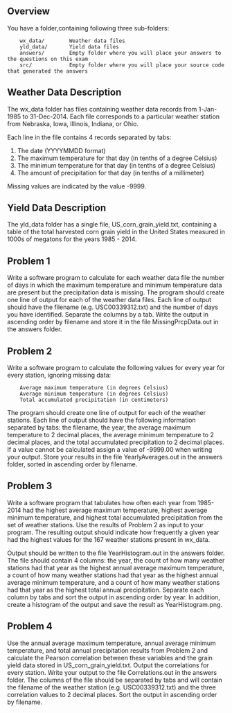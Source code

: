 Overview
--------
You have a folder,containing following three sub-folders:

        wx_data/        Weather data files
        yld_data/       Yield data files
        answers/        Empty folder where you will place your answers to the questions on this exam
        src/            Empty folder where you will place your source code that generated the answers
        

Weather Data Description
------------------------
The wx_data folder has files containing weather data records from 1-Jan-1985 to 31-Dec-2014. Each file corresponds to a particular weather station from Nebraska, Iowa, Illinois, Indiana, or Ohio. 

Each line in the file contains 4 records separated by tabs: 

1. The date (YYYYMMDD format)
2. The maximum temperature for that day (in tenths of a degree Celsius)
3. The minimum temperature for that day (in tenths of a degree Celsius)
4. The amount of precipitation for that day (in tenths of a millimeter)

Missing values are indicated by the value -9999.

Yield Data Description
----------------------
The yld_data folder has a single file, US_corn_grain_yield.txt, containing a table of the total harvested corn grain yield in the United States measured in 1000s of megatons for the years 1985 - 2014.

Problem 1
---------
Write a software program to calculate for each weather data file the number of days in which the maximum temperature and minimum temperature data are present but the precipitation data is missing. The program should create one line of output for each of the weather data files. Each line of output should have the filename (e.g. USC00339312.txt) and the number of days you have identified. Separate the columns by a tab. Write the output in ascending order by filename and store it in the file MissingPrcpData.out in the answers folder.


Problem 2
---------
Write a software program to calculate the following values for every year for every station, ignoring missing data:

        Average maximum temperature (in degrees Celsius)
        Average minimum temperature (in degrees Celsius)
        Total accumulated precipitation (in centimeters)

The program should create one line of output for each of the weather stations. Each line of output should have the following information separated by tabs: the filename, the year, the average maximum temperature to 2 decimal places, the average minimum temperature to 2 decimal places, and the total accumulated precipitation to 2 decimal places. If a value cannot be calculated assign a value of -9999.00 when writing your output.  Store your results in the file YearlyAverages.out in the answers folder, sorted in ascending order by filename.

Problem 3
---------
Write a software program that tabulates how often each year from 1985-2014 had the highest average maximum temperature, highest average minimum temperature, and highest total accumulated precipitation from the set of weather stations. Use the results of Problem 2 as input to your program. The resulting output should indicate how frequently a given year had the highest values for the 167 weather stations present in wx_data.

Output should be written to the file YearHistogram.out in the answers folder. The file should contain 4 columns: the year, the count of how many weather stations had that year as the highest annual average maximum temperature, a count of how many weather stations had that year as the highest annual average minimum temperature, and a count of how many weather stations had that year as the highest total annual precipitation. Separate each column by tabs and sort the output in ascending order by year. In addition, create a histogram of the output and save the result as YearHistogram.png.

Problem 4
---------
Use the annual average maximum temperature, annual average minimum temperature, and total annual precipitation results from Problem 2 and calculate the Pearson correlation between these variables and the grain yield data stored in US_corn_grain_yield.txt. Output the correlations for every station. Write your output to the file Correlations.out in the answers folder. The columns of the file should be separated by tabs and will contain the filename of the weather station (e.g. USC00339312.txt) and the three correlation values to 2 decimal places. Sort the output in ascending order by filename.
